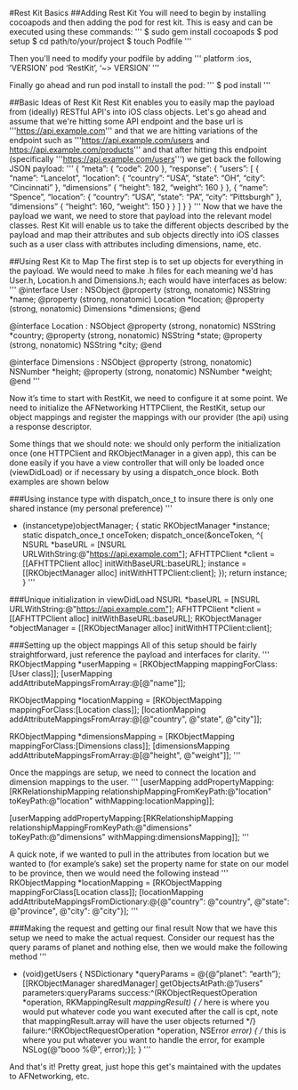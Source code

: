 #Rest Kit Basics
##Adding Rest Kit
You will need to begin by installing cocoapods and then adding the pod for rest kit. This is easy and can be executed using these commands:
'''
$ sudo gem install cocoapods
$ pod setup
$ cd path/to/your/project
$ touch Podfile
'''

Then you'll need to modify your podfile by adding
'''
platform :ios, ‘VERSION’
pod ‘RestKit’, ‘~> VERSION’
'''

Finally go ahead and run pod install to install the pod:
'''
$ pod install
'''

##Basic Ideas of Rest Kit
Rest Kit enables you to easily map the payload from (ideally) RESTful API's into iOS class objects. Let's go ahead and assume that we're hitting some API endpoint and the base url is '''https://api.example.com'''
and that we are hitting variations of the endpoint such as
'''https://api.example.com/users and https://api.example.com/products'''
and that after hitting this endpoint (specifically '''https://api.example.com/users''') we get back the following JSON payload:
'''
{
“meta”: {
“code”: 200
},
“response”: {
“users”: [
{
“name”: “Lancelot”,
“location”: {
“country”: “USA”,
“state”: “OH”,
“city”: “Cincinnati”
},
“dimensions” {
“height”: 182,
“weight”: 160
}
},
{
“name”: “Spence”,
“location”: {
“country”: “USA”,
“state”: “PA”,
“city”: “Pittsburgh”
},
“dimensions” {
“height”: 160,
“weight”: 150
}
}
]
}
}
'''
Now that we have the payload we want, we need to store that payload into the relevant model classes. Rest Kit will enable us to take the different objects described by the payload and map their attributes and sub objects directly into iOS classes such as a user class with attributes including dimensions, name, etc.

##Using Rest Kit to Map
The first step is to set up objects for everything in the payload. We would need to make .h files for each meaning we'd has User.h, Location.h and Dimensions.h; each would have interfaces as below:
'''
@interface User : NSObject
@property (strong, nonatomic) NSString *name;
@property (strong, nonatomic) Location *location;
@property (strong, nonatomic) Dimensions *dimensions;
@end

@interface Location : NSObject
@property (strong, nonatomic) NSString *country;
@property (strong, nonatomic) NSString *state;
@property (strong, nonatomic) NSString *city;
@end

@interface Dimensions : NSObject
@property (strong, nonatomic) NSNumber *height;
@property (strong, nonatomic) NSNumber *weight;
@end
'''

Now it’s time to start with RestKit, we need to configure it at some point. We need to initialize the AFNetworking HTTPClient, the RestKit, setup our object mappings and register the mappings with our provider (the api) using a response descriptor.

Some things that we should note: we should only perform the initialization once (one HTTPClient and RKObjectManager in a given app), this can be done easily if you have a view controller that will only be loaded once (viewDidLoad) or if necessary by using a dispatch_once block. Both examples are shown below

###Using instance type with dispatch_once_t to insure there is only one shared instance (my personal preference)
'''
+ (instancetype)objectManager;
{
    static RKObjectManager *instance;
    static dispatch_once_t onceToken;
dispatch_once(&onceToken, ^{
NSURL *baseURL = [NSURL URLWithString:@"https://api.example.com"];
AFHTTPClient *client = [[AFHTTPClient alloc] initWithBaseURL:baseURL];
instance = [[RKObjectManager alloc] initWithHTTPClient:client];
   });
   return instance;
}
'''

###Unique initialization in viewDidLoad
NSURL *baseURL = [NSURL URLWithString:@"https://api.example.com"];
AFHTTPClient *client = [[AFHTTPClient alloc] initWithBaseURL:baseURL];
RKObjectManager *objectManager = [[RKObjectManager alloc] initWithHTTPClient:client];

###Setting up the object mappings
All of this setup should be fairly straightforward, just reference the payload and interfaces for clarity.
'''
RKObjectMapping *userMapping = [RKObjectMapping mappingForClass:[User class]];
[userMapping addAttributeMappingsFromArray:@[@"name"]];

RKObjectMapping *locationMapping = [RKObjectMapping mappingForClass:[Location class]];
[locationMapping addAttributeMappingsFromArray:@[@"country", @"state", @"city"]];

RKObjectMapping *dimensionsMapping = [RKObjectMapping mappingForClass:[Dimensions class]];
[dimensionsMapping addAttributeMappingsFromArray:@[@"height", @"weight"]];
'''

Once the mappings are setup, we need to connect the location and dimension mappings to the user.
'''
[userMapping addPropertyMapping:[RKRelationshipMapping relationshipMappingFromKeyPath:@"location" toKeyPath:@"location" withMapping:locationMapping]];

[userMapping addPropertyMapping:[RKRelationshipMapping relationshipMappingFromKeyPath:@"dimensions" toKeyPath:@"dimensions" withMapping:dimensionsMapping]];
'''

A quick note, if we wanted to pull in the attributes from location but we wanted to (for example’s sake) set the property name for state on our model to be province, then we would need the following instead
'''
RKObjectMapping *locationMapping = [RKObjectMapping mappingForClass[Location class]];
[locationMapping addAttributeMappingsFromDictionary:@{@"country": @"country", @"state": @"province", @"city": @"city"}];
'''

###Making the request and getting our final result
Now that we have this setup we need to make the actual request. Consider our request has the query params of planet and nothing else, then we would make the following method
'''
- (void)getUsers
{
NSDictionary *queryParams = @{@”planet”: “earth”};
[[RKObjectManager sharedManager] getObjectsAtPath:@”/users” parameters:queryParams success:^(RKObjectRequestOperation *operation, RKMappingResult *mappingResult) { /* here is where you would put whatever code you want executed after the call is cpt, note that mappingResult.array will have the user objects returned */} failure:^(RKObjectRequestOperation *operation, NSError *error) { /* this is where you put whatever you want to handle the error, for example NSLog(@”booo %@”, error);}];
}
'''

And that's it! Pretty great, just hope this get's maintained with the updates to AFNetworking, etc.
